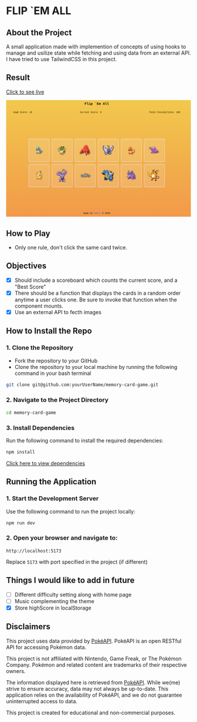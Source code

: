 # FLIP `EM ALL

## About the Project

A small application made with implemention of concepts of using hooks to manage and usilize state while fetching and using data from an external API. I have tried to use TailwindCSS in this project.

## Result

[Click to see live](https://flip-em-all.netlify.app/)

![Preview](./public/preview.png)

## How to Play

- Only one rule, don't click the same card twice.

## Objectives

- [x] Should include a scoreboard which counts the current score, and a "Best Score"
- [x] There should be a function that displays the cards in a random order anytime a user clicks one. Be sure to invoke that function when the component mounts.
- [x] Use an external API to fecth images

## How to Install the Repo

### 1. Clone the Repository

- Fork the repository to your GitHub
- Clone the repository to your local machine by running the following command in your bash terminal

```bash
git clone git@github.com:yourUserName/memory-card-game.git

```

### 2. Navigate to the Project Directory

```bash
cd memory-card-game
```

### 3. Install Dependencies

Run the following command to install the required dependencies:

```bash
npm install
```

[Click here to view dependencies](./package.json)

## Running the Application

### 1. Start the Development Server

Use the following command to run the project locally:

```bash
npm run dev
```

### 2. Open your browser and navigate to:

```arduino
http://localhost:5173
```

Replace `5173` with port specified in the project (if different)

## Things I would like to add in future

- [ ] Different difficulty setting along with home page
- [ ] Music complementing the theme
- [x] Store highScore in localStorage

## Disclaimers

This project uses data provided by [PokéAPI](https://pokeapi.co/). PokéAPI is an open RESTful API for accessing Pokémon data.

This project is not affiliated with Nintendo, Game Freak, or The Pokémon Company. Pokémon and related content are trademarks of their respective owners.

The information displayed here is retrieved from [PokéAPI](https://pokeapi.co/). While we(me) strive to ensure accuracy, data may not always be up-to-date. This application relies on the availability of PokéAPI, and we do not guarantee uninterrupted access to data.

This project is created for educational and non-commercial purposes.

